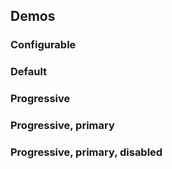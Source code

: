 <script setup>
import WvuiButton from '../../src/components/button/Button.vue';

const propsConfig = {
	action: {
		type: 'radio',
		options: [ 'default', 'progressive', 'destructive' ],
		default: 'default'
	},
	type: {
		type: 'radio',
		options: [ 'normal', 'primary', 'quiet' ],
		default: 'normal'
	},
};

const slotsConfig = {
	default: {
		default: 'Click me'
	}
};
</script>

## Demos

### Configurable

<Wrapper :props-config="propsConfig" :slots-config="slotsConfig">
<template v-slot:demo="{ propsValues, slotsValues }">
<WvuiButton v-bind="propsValues">{{ slotsValues.default }}</WvuiButton>
</template>
</Wrapper>

### Default

<Wrapper>
<template v-slot:demo>
<WvuiButton>Click me</WvuiButton>
</template>

<template v-slot:code>

```vue
<WvuiButton>Click me</WvuiButton>
```

</template>
</Wrapper>

### Progressive

<Wrapper>
<template v-slot:demo>
<WvuiButton action="progressive">Click me</WvuiButton>
</template>

<template v-slot:code>

```vue
<WvuiButton action="progressive">Click me</WvuiButton>
```

</template>
</Wrapper>

### Progressive, primary

<Wrapper>
<template v-slot:demo>
<WvuiButton action="destructive" type="primary">Click me</WvuiButton>
</template>

<template v-slot:code>

```vue
<WvuiButton action="destructive" type="primary">Click me</WvuiButton>
```

</template>
</Wrapper>

### Progressive, primary, disabled

<Wrapper>
<template v-slot:demo>
<WvuiButton action="progressive" type="primary" disabled>Click me</WvuiButton>
</template>

<template v-slot:code>

```vue
<WvuiButton action="progressive" type="primary" disabled>Click me</WvuiButton>
```

</template>
</Wrapper>
